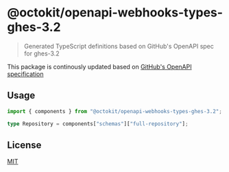 # @octokit/openapi-webhooks-types-ghes-3.2

> Generated TypeScript definitions based on GitHub's OpenAPI spec for ghes-3.2

This package is continously updated based on [GitHub's OpenAPI specification](https://github.com/github/rest-api-description/)

## Usage

```ts
import { components } from "@octokit/openapi-webhooks-types-ghes-3.2";

type Repository = components["schemas"]["full-repository"];
```

## License

[MIT](LICENSE)
